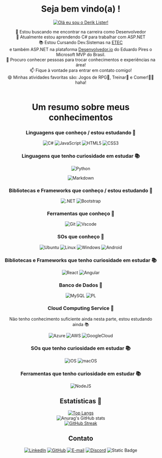 # <center> Seja bem vindo(a) !
<center>
<a href="https://git.io/typing-svg"><img src="https://readme-typing-svg.demolab.com?font=Courgette&size=30&pause=1000&color=EAF711&center=true&multiline=true&width=435&lines=Ol%C3%A1!+eu+sou+o+Derik+Lister!" alt="Olá eu sou o Derik Lister!" /></a>


 👀 Estou buscando me encontrar na carreira como Desenvolvedor<br>
 🌱 Atualmente estou aprendendo C# para trabalhar com ASP.NET<br>
 📚 Estou Cursando Dev.Sistemas na [ETEC](https://www.cps.sp.gov.br/etec/) <br>
 e também ASP.NET na plataforma [Desenvolvedor.io](https://desenvolvedor.io/) do Eduardo Pires o Microsoft MVP do Brasil. <br>
 💞️ Procuro conhecer pessoas para trocar conhecimentos e experiências na área!<br>
 📫 Fique à vontade para entrar em contato comigo!<br>
 😄 Minhas atividades favoritas são: Jogos de RPG🐉, Treinar🦾 e Comer!🍔🍕 haha!<br>
<br>

# Um resumo sobre meus conhecimentos
### Linguagens que conheço / estou estudando 📗

![C#](https://img.shields.io/badge/C%23-3e5cf0?style=for-the-badge&logo=c-sharp&logoColor=white)
![JavaScript](https://img.shields.io/badge/JavaScript-cfc130?style=for-the-badge&logo=javascript&logoColor=black)
![HTML5](https://img.shields.io/badge/HTML5-E34F26?style=for-the-badge&logo=html5&logoColor=white)
![CSS3](https://img.shields.io/badge/CSS3-1572B6?style=for-the-badge&logo=css3&logoColor=white)

### Linguagens que tenho curiosidade em estudar 📚

![Python](https://img.shields.io/badge/python-3670A0?style=for-the-badge&logo=python&logoColor=ffdd54)

![Markdown](https://img.shields.io/badge/Markdown-000?style=for-the-badge&logo=markdown)

### Bibliotecas e Frameworks que conheço / estou estudando 📗

![.NET](https://img.shields.io/badge/.NET-5C2D91?style=for-the-badge&logo=.net&logoColor=white)
![Bootstrap](https://img.shields.io/badge/-boostrap-0D1117?style=for-the-badge&logo=bootstrap&labelColor=0D1117)

### Ferramentas que conheço 📗

![Git](https://img.shields.io/badge/GIT-E44C30?style=for-the-badge&logo=git&logoColor=white)
![Vscode](https://img.shields.io/badge/Vscode-007ACC?style=for-the-badge&logo=visual-studio-code&logoColor=white)

### SOs que conheço 📗

![Ubuntu](https://img.shields.io/badge/Ubuntu-35495E?style=for-the-badge&logo=ubuntu&logoColor=2CA5E0)
![Linux](https://img.shields.io/badge/Linux-000?style=for-the-badge&logo=linux&logoColor=FCC624)
![Windows](https://img.shields.io/badge/Windows-000?style=for-the-badge&logo=windows&logoColor=2CA5E0)
![Android](https://img.shields.io/badge/Android-3DDC84?style=for-the-badge&logo=android&logoColor=white)

### Bibliotecas e Frameworks que tenho curiosidade em estudar 📚

![React](https://img.shields.io/badge/React-20232A?style=for-the-badge&logo=react&logoColor=61DAFB)
![Angular](https://img.shields.io/badge/Angular-DD0031?style=for-the-badge&logo=angular&logoColor=white)

### Banco de Dados 📙

![MySQL](https://img.shields.io/badge/MySQL-00000F?style=for-the-badge&logo=mysql&logoColor=white)
![PL](https://img.shields.io/badge/PL%2FSQL-FFFFFF?style=for-the-badge&logo=oracle&logoColor=FF0000&labelColor=FFFFFF&color=FF0000)

### Cloud Computing Service 📙

Não tenho conhecimento suficiente ainda nesta parte, estou estudando ainda 📚

![Azure](https://img.shields.io/badge/Azure-blue?style=for-the-badge&logo=microsoft%20azure&logoColor=blue&labelColor=FFFFFF&link=https%3A%2F%2Fimages.app.goo.gl%2FK7PN1jYJd57x4q7A8)
![AWS](https://img.shields.io/badge/AWS-000.svg?style=for-the-badge&logo=amazon-aws&logoColor=white)
![GoogleCloud](https://img.shields.io/badge/GoogleCloud-%234285F4.svg?style=for-the-badge&logo=google-cloud&logoColor=white)

### SOs que tenho curiosidade em estudar 📚

![iOS](https://img.shields.io/badge/iOS-000000?style=for-the-badge&logo=ios&logoColor=white)
![macOS](https://img.shields.io/badge/mac%20os-000000?style=for-the-badge&logo=macos&logoColor=F0F0F0)


### Ferramentas que tenho curiosidade em estudar 📚

![NodeJS](https://img.shields.io/badge/node.js-6DA55F?style=for-the-badge&logo=node.js&logoColor=white)

## <center> Estatísticas 🧮

[![Top Langs](https://github-readme-stats.vercel.app/api/top-langs/?username=deriklister&layout=donut&theme=vision-friendly-dark)](https://github.com/anuraghazra/github-readme-stats)<br>
![Anurag's GitHub stats](https://github-readme-stats.vercel.app/api?username=deriklister&theme=vision-friendly-dark&show_icons=true&include_all_commits=true) <br>
[![GitHub Streak](https://streak-stats.demolab.com/?user=deriklister&theme=vision-friendly-dark&background=000&border=30A3DC&dates=FFF)](https://git.io/streak-stats)<br>

## Contato

[![LinkedIn](https://img.shields.io/badge/LinkedIn-0077B5?style=for-the-badge&logo=linkedin&logoColor=white)](https://www.linkedin.com/in/derik-lister/)
[![GitHub](https://img.shields.io/badge/GitHub-100000?style=for-the-badge&logo=github&logoColor=white)](https://github.com/deriklister)
[![E-mail](https://img.shields.io/badge/-Email-000?style=for-the-badge&logo=microsoft-outlook&logoColor=007BFF)](mailto:derik.1997@outlook.com.br)
[![Discord](https://img.shields.io/badge/Discord-7289DA?style=for-the-badge&logo=discord&logoColor=white)](https://discord.com/channels/@deriklister/)
![Static Badge](https://img.shields.io/badge/Twitch-DekaoTv-Purple?style=for-the-badge&logo=twitch&logoColor=white&labelColor=purple&color=purple)


